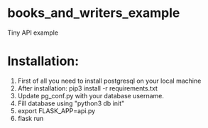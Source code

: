 # books_and_writers_example
Tiny API example

# Installation:
1. First of all you need to install postgresql on your local machine
2. After installation: pip3 install -r requirements.txt
3. Update pg_conf.py with your database username.
4. Fill database using "python3 db init"
5. export FLASK_APP=api.py
6. flask run
